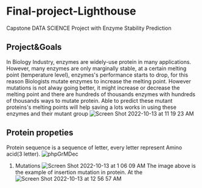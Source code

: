# Final-project-Lighthouse
Capstone DATA SCIENCE Project with Enzyme Stability Prediction
## Project&Goals
  In Biology Industry, enzymes are widely-use protein in many applications. However, many enzymes are only marginally stable,  at a certain melting point (temperature level), enzymes's performance starts to drop, for this reason Biologists mutate enzymes to increase the melting point. However mutations is not alway going better, it might increase or decrease the melting point and there are hundreds of thousands enzymes with hundreds of thousands ways to mutate protein. Able to predict these mutant proteins's melting points will help saving a lots works in using these enzymes and their mutant group
 ![Screen Shot 2022-10-13 at 11 19 23 AM](https://user-images.githubusercontent.com/93171100/196218314-4af9324f-e4c9-473c-a98b-39aeb2e31119.png)
## Protein propeties
  Protein sequence is a sequence of letter, every letter represent Amino acid(3 letter).
 ![phpGrMDec](https://user-images.githubusercontent.com/93171100/196220798-3ac42c17-3650-4755-b51d-db9006aeb624.png)

1. Mutations
 ![Screen Shot 2022-10-13 at 1 06 09 AM](https://user-images.githubusercontent.com/93171100/196219026-b6c2fd56-8fa0-41cf-b23e-637bc65d8b9c.png)
  The image above is the example of insertion mutation in protein. At the  
![Screen Shot 2022-10-13 at 12 56 57 AM](https://user-images.githubusercontent.com/93171100/196219043-3f0ee1eb-dd70-4c12-9f0f-aa10e304498b.png)
